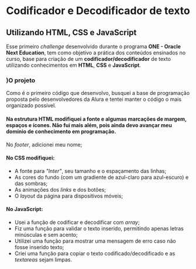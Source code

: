 # Codificador e Decodificador de texto
## Utilizando HTML, CSS e JavaScript
Esse primeiro *challenge* desenvolvido durante o programa **ONE - Oracle Next Education**, tem  como objetivo a prática dos conteúdos ensinados no curso, base para criação de um **codificador/decodificador** de texto utilizando conhecimentos em **HTML**, **CSS** e **JavaScript**.

### )O projeto
Como é o primeiro código que desenvolvo, busquei a base de programação proposta pelo desenvolvedores da Alura e tentei manter o código o mais organizado possível.

#### Na estrutura HTML modifiquei a fonte e algumas marcações de margem, espaços e ícones.  Não fui mais além, pois ainda devo avançar meu domínio de conhecimento em programação.
No *footer*, adicionei meu nome;

#### No CSS modifiquei:
- A fonte para *"Inter"*, seu tamanho e o espaçamento das linhas;
- As cores do fundo (com um gradiente de azul-claro para azul-escuro) e das sombras;
- As animações dos *links* e dos botões;
- O *layout* da página para dispositivos móveis;

#### No JavaScript:
- Usei a função de codificar e decodificar com *array*;
- Fiz uma função para validar o texto inserido, permitindo apenas letras minúsculas e sem acento;
- Utilizei uma função para mostrar uma mensagem de erro caso não fosse inserido texto;
- Criei uma função para copiar o texto codificado/decodificado e as *textareas* sejam limpas.
